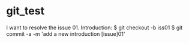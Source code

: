 # git_test
I want to resolve the issue 01.
Introduction:
$ git checkout -b iss01
$ git commit -a -m 'add a new introduction [issue]01'
